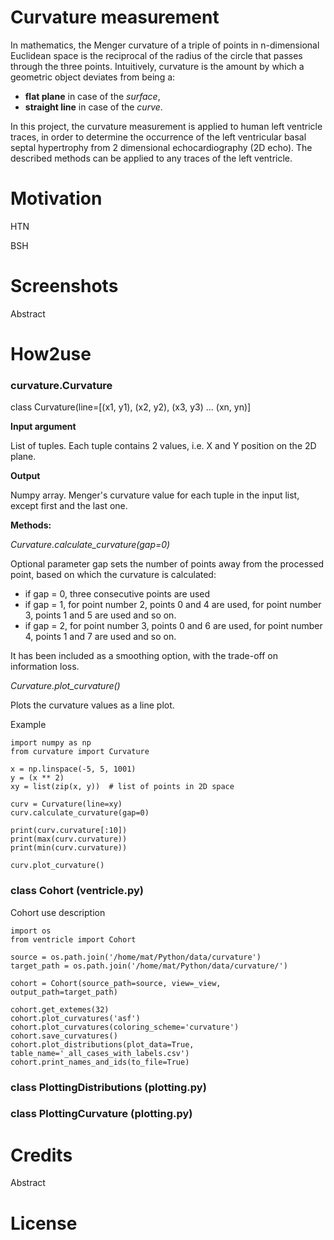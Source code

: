 # Curvature measurement
In mathematics, the Menger curvature of a triple of points in n-dimensional Euclidean space is the reciprocal of the 
radius of the circle that passes through the three points.  Intuitively, curvature is the amount by which a geometric 
object deviates from being a:
* **flat plane** in case of the *surface*, 
* **straight line** in case of the *curve*.


In this project, the curvature measurement is applied to human left ventricle traces, in order to determine the 
occurrence of the left ventricular basal septal hypertrophy from 2 dimensional echocardiography (2D echo). The described
methods can be applied to any traces of the left ventricle. 

# Motivation
HTN

BSH

# Screenshots
Abstract

# How2use
### curvature.Curvature
class Curvature(line=[(x1, y1), (x2, y2), (x3, y3) ... (xn, yn)] 

**Input argument** 

List of tuples. Each tuple contains 2 values, i.e. X and Y position on the 2D plane. 

**Output** 

Numpy array. Menger's curvature value for each tuple in the input list, except first and the last one. 

**Methods:** 

*Curvature.calculate_curvature(gap=0)* 

Optional parameter gap sets the number of points away from the processed point, based on which the curvature is calculated:
* if gap = 0, three consecutive points are used 
* if gap = 1, for point number 2, points 0 and 4 are used, for point number 3, points 1 and 5 are used and so on. 
* if gap = 2, for point number 3, points 0 and 6 are used, for point number 4, points 1 and 7 are used and so on. 

It has been included as a smoothing option, with the trade-off on information loss. 

*Curvature.plot_curvature()* 

Plots the curvature values as a line plot. 

 

Example
```Curvautre usage example
import numpy as np
from curvature import Curvature

x = np.linspace(-5, 5, 1001)
y = (x ** 2)
xy = list(zip(x, y))  # list of points in 2D space

curv = Curvature(line=xy)
curv.calculate_curvature(gap=0)

print(curv.curvature[:10])
print(max(curv.curvature))
print(min(curv.curvature))

curv.plot_curvature()
```
### class Cohort (ventricle.py)
Cohort use description
```Cohort usage for multiple curvature calculations
import os
from ventricle import Cohort

source = os.path.join('/home/mat/Python/data/curvature')
target_path = os.path.join('/home/mat/Python/data/curvature/')

cohort = Cohort(source_path=source, view=_view, output_path=target_path)

cohort.get_extemes(32)
cohort.plot_curvatures('asf')
cohort.plot_curvatures(coloring_scheme='curvature')
cohort.save_curvatures()
cohort.plot_distributions(plot_data=True, table_name='_all_cases_with_labels.csv')
cohort.print_names_and_ids(to_file=True)
```
### class PlottingDistributions (plotting.py)
### class PlottingCurvature (plotting.py)

# Credits
Abstract

# License